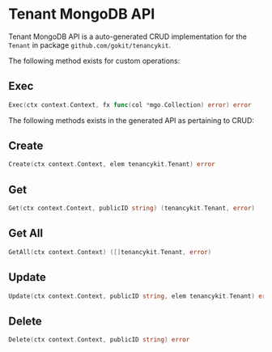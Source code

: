 Tenant MongoDB API
===================================

Tenant MongoDB API is a auto-generated CRUD implementation for the `Tenant` in package `github.com/gokit/tenancykit`.

The following method exists for custom operations:

## Exec

```go
Exec(ctx context.Context, fx func(col *mgo.Collection) error) error
```

The following methods exists in the generated API as pertaining to CRUD:

## Create

```go
Create(ctx context.Context, elem tenancykit.Tenant) error
```

## Get

```go
Get(ctx context.Context, publicID string) (tenancykit.Tenant, error)
```

## Get All

```go
GetAll(ctx context.Context) ([]tenancykit.Tenant, error)
```

## Update

```go
Update(ctx context.Context, publicID string, elem tenancykit.Tenant) error
```

## Delete

```go
Delete(ctx context.Context, publicID string) error
```